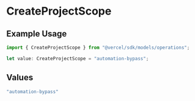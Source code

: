 # CreateProjectScope

## Example Usage

```typescript
import { CreateProjectScope } from "@vercel/sdk/models/operations";

let value: CreateProjectScope = "automation-bypass";
```

## Values

```typescript
"automation-bypass"
```